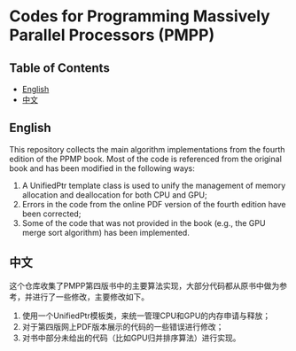 # Codes for Programming Massively Parallel Processors (PMPP)

## Table of Contents
- [English](#english)
- [中文](#中文)

## English

This repository collects the main algorithm implementations from the fourth edition of the PPMP book. Most of the code is referenced from the original book and has been modified in the following ways:

1. A UnifiedPtr template class is used to unify the management of memory allocation and deallocation for both CPU and GPU;
2. Errors in the code from the online PDF version of the fourth edition have been corrected;
3. Some of the code that was not provided in the book (e.g., the GPU merge sort algorithm) has been implemented.

## 中文

这个仓库收集了PMPP第四版书中的主要算法实现，大部分代码都从原书中做为参考，并进行了一些修改，主要修改如下。

1. 使用一个UnifiedPtr模板类，来统一管理CPU和GPU的内存申请与释放；
2. 对于第四版网上PDF版本展示的代码的一些错误进行修改；
3. 对书中部分未给出的代码（比如GPU归并排序算法）进行实现。
